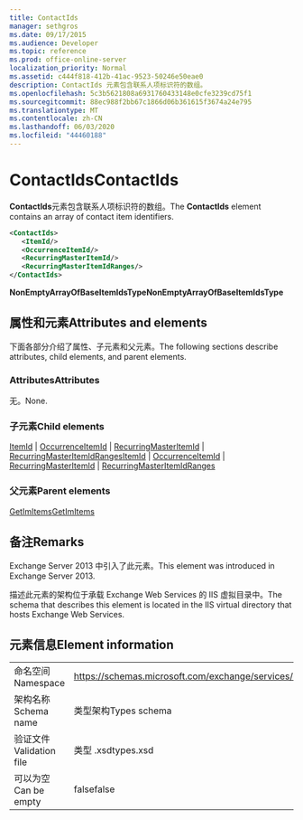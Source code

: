 ```yaml
---
title: ContactIds
manager: sethgros
ms.date: 09/17/2015
ms.audience: Developer
ms.topic: reference
ms.prod: office-online-server
localization_priority: Normal
ms.assetid: c444f818-412b-41ac-9523-50246e50eae0
description: ContactIds 元素包含联系人项标识符的数组。
ms.openlocfilehash: 5c3b5621808a6931760433148e0cfe3239cd75f1
ms.sourcegitcommit: 88ec988f2bb67c1866d06b361615f3674a24e795
ms.translationtype: MT
ms.contentlocale: zh-CN
ms.lasthandoff: 06/03/2020
ms.locfileid: "44460188"
---
```

# <a name="contactids"></a><span data-ttu-id="fd76a-103">ContactIds</span><span class="sxs-lookup"><span data-stu-id="fd76a-103">ContactIds</span></span>

<span data-ttu-id="fd76a-104">**ContactIds**元素包含联系人项标识符的数组。</span><span class="sxs-lookup"><span data-stu-id="fd76a-104">The **ContactIds** element contains an array of contact item identifiers.</span></span> 
  
```XML
<ContactIds>
   <ItemId/>
   <OccurrenceItemId/>
   <RecurringMasterItemId/>
   <RecurringMasterItemIdRanges/>
</ContactIds>
```

 <span data-ttu-id="fd76a-105">**NonEmptyArrayOfBaseItemIdsType**</span><span class="sxs-lookup"><span data-stu-id="fd76a-105">**NonEmptyArrayOfBaseItemIdsType**</span></span>
## <a name="attributes-and-elements"></a><span data-ttu-id="fd76a-106">属性和元素</span><span class="sxs-lookup"><span data-stu-id="fd76a-106">Attributes and elements</span></span>

<span data-ttu-id="fd76a-107">下面各部分介绍了属性、子元素和父元素。</span><span class="sxs-lookup"><span data-stu-id="fd76a-107">The following sections describe attributes, child elements, and parent elements.</span></span>
  
### <a name="attributes"></a><span data-ttu-id="fd76a-108">Attributes</span><span class="sxs-lookup"><span data-stu-id="fd76a-108">Attributes</span></span>

<span data-ttu-id="fd76a-109">无。</span><span class="sxs-lookup"><span data-stu-id="fd76a-109">None.</span></span>
  
### <a name="child-elements"></a><span data-ttu-id="fd76a-110">子元素</span><span class="sxs-lookup"><span data-stu-id="fd76a-110">Child elements</span></span>

<span data-ttu-id="fd76a-111">[ItemId](itemid.md)  | [OccurrenceItemId](occurrenceitemid.md)  | [RecurringMasterItemId](recurringmasteritemid.md)  | [RecurringMasterItemIdRanges](recurringmasteritemidranges.md)</span><span class="sxs-lookup"><span data-stu-id="fd76a-111">[ItemId](itemid.md) | [OccurrenceItemId](occurrenceitemid.md) | [RecurringMasterItemId](recurringmasteritemid.md) | [RecurringMasterItemIdRanges](recurringmasteritemidranges.md)</span></span>
  
### <a name="parent-elements"></a><span data-ttu-id="fd76a-112">父元素</span><span class="sxs-lookup"><span data-stu-id="fd76a-112">Parent elements</span></span>

[<span data-ttu-id="fd76a-113">GetImItems</span><span class="sxs-lookup"><span data-stu-id="fd76a-113">GetImItems</span></span>](getimitems.md)
  
## <a name="remarks"></a><span data-ttu-id="fd76a-114">备注</span><span class="sxs-lookup"><span data-stu-id="fd76a-114">Remarks</span></span>

<span data-ttu-id="fd76a-115">Exchange Server 2013 中引入了此元素。</span><span class="sxs-lookup"><span data-stu-id="fd76a-115">This element was introduced in Exchange Server 2013.</span></span>
  
<span data-ttu-id="fd76a-116">描述此元素的架构位于承载 Exchange Web Services 的 IIS 虚拟目录中。</span><span class="sxs-lookup"><span data-stu-id="fd76a-116">The schema that describes this element is located in the IIS virtual directory that hosts Exchange Web Services.</span></span>
  
## <a name="element-information"></a><span data-ttu-id="fd76a-117">元素信息</span><span class="sxs-lookup"><span data-stu-id="fd76a-117">Element information</span></span>

|||
|:-----|:-----|
|<span data-ttu-id="fd76a-118">命名空间</span><span class="sxs-lookup"><span data-stu-id="fd76a-118">Namespace</span></span>  <br/> |https://schemas.microsoft.com/exchange/services/2006/types  <br/> |
|<span data-ttu-id="fd76a-119">架构名称</span><span class="sxs-lookup"><span data-stu-id="fd76a-119">Schema name</span></span>  <br/> |<span data-ttu-id="fd76a-120">类型架构</span><span class="sxs-lookup"><span data-stu-id="fd76a-120">Types schema</span></span>  <br/> |
|<span data-ttu-id="fd76a-121">验证文件</span><span class="sxs-lookup"><span data-stu-id="fd76a-121">Validation file</span></span>  <br/> |<span data-ttu-id="fd76a-122">类型 .xsd</span><span class="sxs-lookup"><span data-stu-id="fd76a-122">types.xsd</span></span>  <br/> |
|<span data-ttu-id="fd76a-123">可以为空</span><span class="sxs-lookup"><span data-stu-id="fd76a-123">Can be empty</span></span>  <br/> |<span data-ttu-id="fd76a-124">false</span><span class="sxs-lookup"><span data-stu-id="fd76a-124">false</span></span>  <br/> |
   

